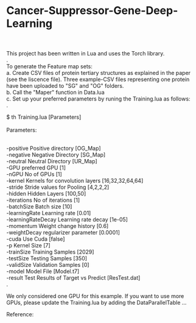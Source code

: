 # Cancer-Suppressor-Gene-Deep-Learning
</br>
</br>
</tr> This project has been written in Lua and uses the Torch library.
</br>
.
</br>
To generate the Feature map sets:
</br>
  a. Create CSV files of protein tertiary structures as explained in the paper (see the liscence file). Three example-CSV files representing one protein have been uploaded to "SG" and "OG" folders.
  </br>
  b. Call the "Maper" function in Data.lua
  </br>
  c. Set up your preferred parameters by runing the Training.lua as follows:
  </br>
  .
  </br>
  
  $ th Training.lua [Parameters]
  </br>
  </br>
  Parameters:
  
  </br>
    -positive          Positive directory [OG_Map]
    </br>
    -negative          Negative Directory [SG_Map]
    </br>
    -neutral           Neutral Directory [UR_Map]
    </br>
    -GPU               preferred GPU [1]
    </br>
    -nGPU              No of GPUs [1]
    </br>
    -kernel            Kernels for convolution layers [16,32,32,64,64]
    </br>
    -stride            Stride values for Pooling [4,2,2,2]
    </br>
    -hidden            Hidden Layers [100,50]
    </br>
    -iterations        No of iterations [1]
    </br>
    -batchSize         Batch size [10]
    </br>
    -learningRate      Learning rate [0.01]
    </br>
    -learningRateDecay Learning rate decay [1e-05]
    </br>
    -momentum          Weight change history [0.6]
    </br>
    -weightDecay       regularizer parameter [0.0001]
    </br>
    -cuda              Use Cuda [false]
    </br>
    -p                 Kernel Size [7]
    </br>
    -trainSize         Training Samples [2029]
    </br>
    -testSize          Testing Samples [350]
    </br>
    -validSize         Validation Samples [0]
    </br>
    -model             Model File [Model.t7]
    </br>
    -result            Test Results of Target vs Predict [ResTest.dat]
    </br>
    .
    </br>

We only considered one GPU for this example. If you want to use more GPUs, please update the Training.lua by adding the DataParallelTable ...

Reference:



